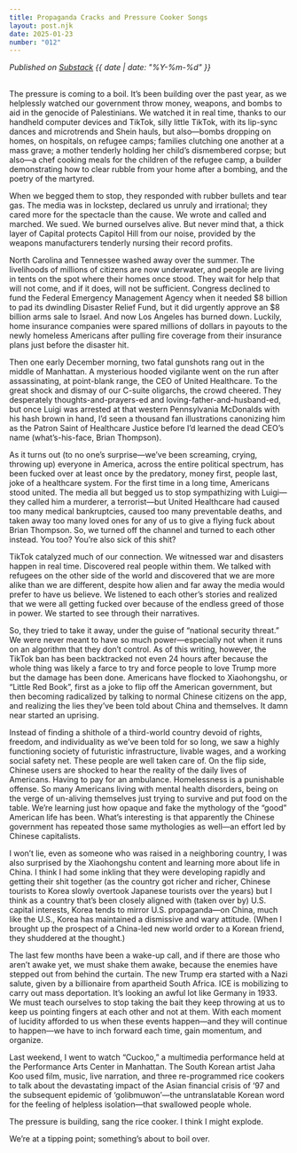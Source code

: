 ```yaml
---
title: Propaganda Cracks and Pressure Cooker Songs
layout: post.njk
date: 2025-01-23
number: "012"
---
```


*Published on [Substack](https://jwokim.substack.com/p/propaganda-cracks-and-pressure-cooker) {{ date | date: "%Y-%m-%d" }}*

\
The pressure is coming to a boil. It’s been building over the past year, as we helplessly watched our government throw money, weapons, and bombs to aid in the genocide of Palestinians. We watched it in real time, thanks to our handheld computer devices and TikTok, silly little TikTok, with its lip-sync dances and microtrends and Shein hauls, but also—bombs dropping on homes, on hospitals, on refugee camps; families clutching one another at a mass grave; a mother tenderly holding her child’s dismembered corpse; but also—a chef cooking meals for the children of the refugee camp, a builder demonstrating how to clear rubble from your home after a bombing, and the poetry of the martyred.

When we begged them to stop, they responded with rubber bullets and tear gas. The media was in lockstep, declared us unruly and irrational; they cared more for the spectacle than the cause. We wrote and called and marched. We sued. We burned ourselves alive. But never mind that, a thick layer of Capital protects Capitol Hill from our noise, provided by the weapons manufacturers tenderly nursing their record profits.

North Carolina and Tennessee washed away over the summer. The livelihoods of millions of citizens are now underwater, and people are living in tents on the spot where their homes once stood. They wait for help that will not come, and if it does, will not be sufficient. Congress declined to fund the Federal Emergency Management Agency when it needed $8 billion to pad its dwindling Disaster Relief Fund, but it did urgently approve an $8 billion arms sale to Israel. And now Los Angeles has burned down. Luckily, home insurance companies were spared millions of dollars in payouts to the newly homeless Americans after pulling fire coverage from their insurance plans just before the disaster hit.

Then one early December morning, two fatal gunshots rang out in the middle of Manhattan. A mysterious hooded vigilante went on the run after assassinating, at point-blank range, the CEO of United Healthcare. To the great shock and dismay of our C-suite oligarchs, the crowd cheered. They desperately thoughts-and-prayers-ed and loving-father-and-husband-ed, but once Luigi was arrested at that western Pennsylvania McDonalds with his hash brown in hand, I’d seen a thousand fan illustrations canonizing him as the Patron Saint of Healthcare Justice before I’d learned the dead CEO’s name (what’s-his-face, Brian Thompson).

As it turns out (to no one’s surprise—we’ve been screaming, crying, throwing up) everyone in America, across the entire political spectrum, has been fucked over at least once by the predatory, money first, people last, joke of a healthcare system. For the first time in a long time, Americans stood united. The media all but begged us to stop sympathizing with Luigi—they called him a murderer, a terrorist—but United Healthcare had caused too many medical bankruptcies, caused too many preventable deaths, and taken away too many loved ones for any of us to give a flying fuck about Brian Thompson. So, we turned off the channel and turned to each other instead. You too? You’re also sick of this shit?

TikTok catalyzed much of our connection. We witnessed war and disasters happen in real time. Discovered real people within them. We talked with refugees on the other side of the world and discovered that we are more alike than we are different, despite how alien and far away the media would prefer to have us believe. We listened to each other’s stories and realized that we were all getting fucked over because of the endless greed of those in power. We started to see through their narratives.

So, they tried to take it away, under the guise of “national security threat.” We were never meant to have so much power—especially not when it runs on an algorithm that they don’t control. As of this writing, however, the TikTok ban has been backtracked not even 24 hours after because the whole thing was likely a farce to try and force people to love Trump more but the damage has been done. Americans have flocked to Xiaohongshu, or “Little Red Book”, first as a joke to flip off the American government, but then becoming radicalized by talking to normal Chinese citizens on the app, and realizing the lies they’ve been told about China and themselves. It damn near started an uprising.

Instead of finding a shithole of a third-world country devoid of rights, freedom, and individuality as we’ve been told for so long, we saw a highly functioning society of futuristic infrastructure, livable wages, and a working social safety net. These people are well taken care of. On the flip side, Chinese users are shocked to hear the reality of the daily lives of Americans. Having to pay for an ambulance. Homelessness is a punishable offense. So many Americans living with mental health disorders, being on the verge of un-aliving themselves just trying to survive and put food on the table. We’re learning just how opaque and fake the mythology of the “good” American life has been. What’s interesting is that apparently the Chinese government has repeated those same mythologies as well—an effort led by Chinese capitalists.

I won’t lie, even as someone who was raised in a neighboring country, I was also surprised by the Xiaohongshu content and learning more about life in China. I think I had some inkling that they were developing rapidly and getting their shit together (as the country got richer and richer, Chinese tourists to Korea slowly overtook Japanese tourists over the years) but I think as a country that’s been closely aligned with (taken over by) U.S. capital interests, Korea tends to mirror U.S. propaganda—on China, much like the U.S., Korea has maintained a dismissive and wary attitude. (When I brought up the prospect of a China-led new world order to a Korean friend, they shuddered at the thought.)

The last few months have been a wake-up call, and if there are those who aren’t awake yet, we must shake them awake, because the enemies have stepped out from behind the curtain. The new Trump era started with a Nazi salute, given by a billionaire from apartheid South Africa. ICE is mobilizing to carry out mass deportation. It’s looking an awful lot like Germany in 1933. We must teach ourselves to stop taking the bait they keep throwing at us to keep us pointing fingers at each other and not at them. With each moment of lucidity afforded to us when these events happen—and they will continue to happen—we have to inch forward each time, gain momentum, and organize.

Last weekend, I went to watch “Cuckoo,” a multimedia performance held at the Performance Arts Center in Manhattan. The South Korean artist Jaha Koo used film, music, live narration, and three re-programmed rice cookers to talk about the devastating impact of the Asian financial crisis of ‘97 and the subsequent epidemic of ‘golibmuwon’—the untranslatable Korean word for the feeling of helpless isolation—that swallowed people whole.

The pressure is building, sang the rice cooker. I think I might explode.

We’re at a tipping point; something’s about to boil over.